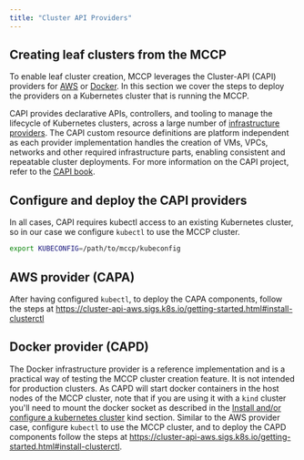 ```yaml
---
title: "Cluster API Providers"
---
```


## Creating leaf clusters from the MCCP

To enable leaf cluster creation, MCCP leverages the Cluster-API (CAPI) providers for [AWS](https://cluster-api-aws.sigs.k8s.io/getting-started.html) or [Docker](https://cluster-api.sigs.k8s.io/user/quick-start.html).
In this section we cover the steps to deploy the providers on a Kubernetes cluster
that is running the MCCP.

CAPI provides declarative APIs, controllers, and tooling to manage the lifecycle of Kubernetes clusters, across
a large number of [infrastructure providers](https://cluster-api.sigs.k8s.io/reference/providers.html#infrastructure).
The CAPI custom resource definitions are platform independent as each provider implementation handles the creation of VMs,
VPCs, networks and other required infrastructure parts, enabling consistent and repeatable cluster deployments.
For more information on the CAPI project, refer to the [CAPI book](https://cluster-api.sigs.k8s.io/introduction.html).

## Configure and deploy the CAPI providers

In all cases, CAPI requires kubectl access to an existing Kubernetes cluster, so in our case we configure `kubectl` to use the MCCP cluster.

```bash
export KUBECONFIG=/path/to/mccp/kubeconfig
```

## AWS provider (CAPA)

After having configured `kubectl`, to deploy the CAPA components, follow the steps at https://cluster-api-aws.sigs.k8s.io/getting-started.html#install-clusterctl

## Docker provider (CAPD)

The Docker infrastructure provider is a reference implementation and is a practical way of testing the MCCP cluster creation
feature. It is not intended for production clusters.
As CAPD will start docker containers in the host nodes of the MCCP cluster, note that if you are using it with a `kind`
cluster you'll need to mount the docker socket as described in the [Install and/or configure a kubernetes cluster](https://cluster-api-aws.sigs.k8s.io/getting-started.html#install-andor-configure-a-kubernetes-cluster) kind section.
Similar to the AWS provider case, configure `kubectl` to use the MCCP cluster, and to deploy the CAPD components follow the steps at https://cluster-api-aws.sigs.k8s.io/getting-started.html#install-clusterctl.
